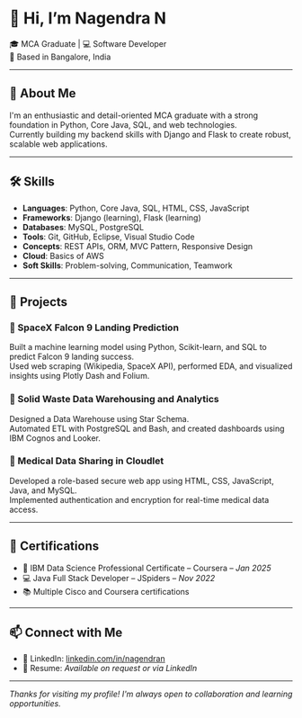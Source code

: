 # 👋 Hi, I’m Nagendra N

🎓 MCA Graduate | 💻 Software Developer  
📍 Based in Bangalore, India

---

## 🚀 About Me

I'm an enthusiastic and detail-oriented MCA graduate with a strong foundation in Python, Core Java, SQL, and web technologies.  
Currently building my backend skills with Django and Flask to create robust, scalable web applications.

---

## 🛠️ Skills

- **Languages**: Python, Core Java, SQL, HTML, CSS, JavaScript  
- **Frameworks**: Django (learning), Flask (learning)  
- **Databases**: MySQL, PostgreSQL  
- **Tools**: Git, GitHub, Eclipse, Visual Studio Code  
- **Concepts**: REST APIs, ORM, MVC Pattern, Responsive Design  
- **Cloud**: Basics of AWS  
- **Soft Skills**: Problem-solving, Communication, Teamwork

---

## 📂 Projects

### 🔹 SpaceX Falcon 9 Landing Prediction  
Built a machine learning model using Python, Scikit-learn, and SQL to predict Falcon 9 landing success.  
Used web scraping (Wikipedia, SpaceX API), performed EDA, and visualized insights using Plotly Dash and Folium.

### 🔹 Solid Waste Data Warehousing and Analytics  
Designed a Data Warehouse using Star Schema.  
Automated ETL with PostgreSQL and Bash, and created dashboards using IBM Cognos and Looker.

### 🔹 Medical Data Sharing in Cloudlet  
Developed a role-based secure web app using HTML, CSS, JavaScript, Java, and MySQL.  
Implemented authentication and encryption for real-time medical data access.

---

## 📜 Certifications

- 📘 IBM Data Science Professional Certificate – Coursera – *Jan 2025*  
- 💻 Java Full Stack Developer – JSpiders – *Nov 2022*  
- 📚 Multiple Cisco and Coursera certifications

---

## 📫 Connect with Me

- 🔗 LinkedIn: [linkedin.com/in/nagendran](https://www.linkedin.com/in/nagendra-n-b4344524b/)  
- 💼 Resume: *Available on request or via LinkedIn*

---

_Thanks for visiting my profile! I'm always open to collaboration and learning opportunities._

